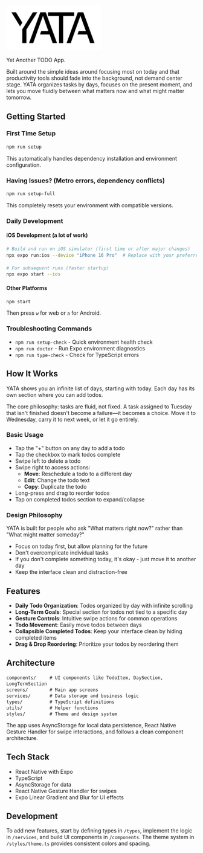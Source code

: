 <img src="docs/yata_logo_dark_text.png" alt="YATA Logo" width="250"/>

Yet Another TODO App. 

Built around the simple ideas around focusing most on today and that productivity tools should fade into the background, not demand center stage. YATA organizes tasks by days, focuses on the present moment, and lets you move fluidly between what matters now and what might matter tomorrow.

## Getting Started

### First Time Setup
```bash
npm run setup
```
This automatically handles dependency installation and environment configuration.

### Having Issues? (Metro errors, dependency conflicts)
```bash
npm run setup-full
```
This completely resets your environment with compatible versions.

### Daily Development

#### iOS Development (a lot of work)
```bash
# Build and run on iOS simulator (first time or after major changes)
npx expo run:ios --device "iPhone 16 Pro"  # Replace with your preferred simulator

# For subsequent runs (faster startup)
npx expo start --ios
```

#### Other Platforms
```bash
npm start
```
Then press `w` for web or `a` for Android.

### Troubleshooting Commands
- `npm run setup-check` - Quick environment health check
- `npm run doctor` - Run Expo environment diagnostics  
- `npm run type-check` - Check for TypeScript errors

## How It Works

YATA shows you an infinite list of days, starting with today. Each day has its own section where you can add todos. 

The core philosophy: tasks are fluid, not fixed. A task assigned to Tuesday that isn't finished doesn't become a failure—it becomes a choice. Move it to Wednesday, carry it to next week, or let it go entirely.

### Basic Usage

- Tap the "+" button on any day to add a todo
- Tap the checkbox to mark todos complete
- Swipe left to delete a todo
- Swipe right to access actions:
  - **Move**: Reschedule a todo to a different day
  - **Edit**: Change the todo text
  - **Copy**: Duplicate the todo
- Long-press and drag to reorder todos
- Tap on completed todos section to expand/collapse

### Design Philosophy

YATA is built for people who ask "What matters right now?" rather than "What might matter someday?"

- Focus on today first, but allow planning for the future
- Don't overcomplicate individual tasks
- If you don't complete something today, it's okay - just move it to another day
- Keep the interface clean and distraction-free

## Features

- **Daily Todo Organization**: Todos organized by day with infinite scrolling
- **Long-Term Goals**: Special section for todos not tied to a specific day
- **Gesture Controls**: Intuitive swipe actions for common operations
- **Todo Movement**: Easily move todos between days
- **Collapsible Completed Todos**: Keep your interface clean by hiding completed items
- **Drag & Drop Reordering**: Prioritize your todos by reordering them

## Architecture

```
components/     # UI components like TodoItem, DaySection, LongTermSection
screens/        # Main app screens
services/       # Data storage and business logic
types/          # TypeScript definitions
utils/          # Helper functions
styles/         # Theme and design system
```

The app uses AsyncStorage for local data persistence, React Native Gesture Handler for swipe interactions, and follows a clean component architecture.

## Tech Stack

- React Native with Expo
- TypeScript
- AsyncStorage for data
- React Native Gesture Handler for swipes
- Expo Linear Gradient and Blur for UI effects

## Development

To add new features, start by defining types in `/types`, implement the logic in `/services`, and build UI components in `/components`. The theme system in `/styles/theme.ts` provides consistent colors and spacing.

